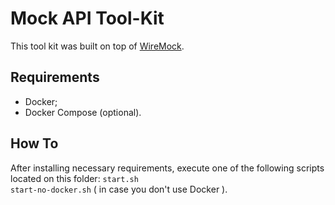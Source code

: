 # Mock API Tool-Kit
This tool kit was built on top of [WireMock](http://wiremock.org/).

## Requirements
* Docker;  
* Docker Compose (optional).

## How To
After installing necessary requirements, execute one of the following scripts located on this folder:
`start.sh`  
`start-no-docker.sh` ( in case you don't use Docker ).  
